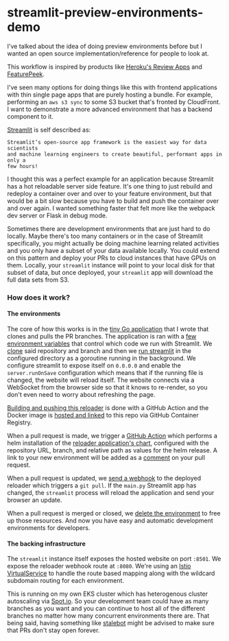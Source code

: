 # streamlit-preview-environments-demo

I've talked about the idea of doing preview environments before but I wanted an
open source implementation/reference for people to look at.

This workflow is inspired by products like [Heroku's Review
Apps](https://devcenter.heroku.com/articles/github-integration-review-apps) and
[FeaturePeek](https://featurepeek.com/).

I've seen many options for doing things like this with frontend applications
with thin single page apps that are purely hosting a bundle. For example,
performing an `aws s3 sync` to some S3 bucket that's fronted by CloudFront. I
want to demonstrate a more advanced environment that has a backend component to
it.

[Streamlit](https://www.streamlit.io/) is self described as:

```
Streamlit’s open-source app framework is the easiest way for data scientists
and machine learning engineers to create beautiful, performant apps in only a
few hours!
```

I thought this was a perfect example for an application because Streamlit has a
hot reloadable server side feature. It's one thing to just rebuild and redeploy
a container over and over to your feature environment, but that would be a bit
slow because you have to build and push the container over and over again. I
wanted something faster that felt more like the webpack dev server or Flask in
debug mode.

Sometimes there are development environments that are just hard to do locally.
Maybe there's too many containers or in the case of Streamlit specifically, you
might actually be doing machine learning related activities and you only have a
subset of your data available locally. You could extend on this pattern and
deploy your PRs to cloud instances that have GPUs on them. Locally, your
`streamlit` instance will point to your local disk for that subset of data, but
once deployed, your `streamlit` app will download the full data sets from S3.

### How does it work?

#### The environments

The core of how this works is in the [tiny Go
application](cmd/reloader/main.go) that I wrote that clones and pulls the PR
branches. The application is ran with a [few environment
variables](https://github.com/abatilo/streamlit-preview-environments-demo/blob/836712b39f5123e6c4a6c36d6593c2a297ac23dd/cmd/reloader/main.go#L17-L22)
that control which code we run with Streamlit. We
[clone](https://github.com/abatilo/streamlit-preview-environments-demo/blob/836712b39f5123e6c4a6c36d6593c2a297ac23dd/cmd/reloader/main.go#L53-L57)
said repository and branch and then we [run
streamlit](https://github.com/abatilo/streamlit-preview-environments-demo/blob/836712b39f5123e6c4a6c36d6593c2a297ac23dd/cmd/reloader/main.go#L90)
in the configured directory as a goroutine running in the background. We
configure streamlit to expose itself on `0.0.0.0` and enable the
`server.runOnSave` configuration which means that if the running file is
changed, the website will reload itself. The website connects via a WebSocket
from the browser side so that it knows to re-render, so you don't even need to
worry about refreshing the page.

[Building and pushing this reloader](./.github/workflows/reloader.yml) is done
with a GitHub Action and the Docker image is [hosted and
linked](https://github.com/users/abatilo/packages/container/package/streamlit-reloader)
to this repo via GitHub Container Registry.

When a pull request is made, we trigger a [GitHub
Action](./.github/workflows/pr_opened.yml) which performs a helm installation
of the [reloader application's chart](./deployments/chart/), configured with
the repository URL, branch, and relative path as values for the helm release. A
link to your new environment will be added as a
[comment](https://github.com/abatilo/streamlit-preview-environments-demo/pull/5#issuecomment-695368161)
on your pull request.

When a pull request is updated, we [send a
webhook](./.github/workflows/pr_updated.yml) to the deployed reloader which
triggers a `git pull`. If the `main.py` Streamlit app has changed, the
`streamlit` process will reload the application and send your browser an
update.

When a pull request is merged or closed, we [delete the
environment](./.github/workflows/pr_closed.yml) to free up those resources. And
now you have easy and automatic development environments for developers.

#### The backing infrastructure

The `streamlit` instance itself exposes the hosted website on port `:8501`. We
expose the reloader webhook route at `:8080`. We're using an [Istio
VirtualService](https://github.com/abatilo/streamlit-preview-environments-demo/blob/836712b39f5123e6c4a6c36d6593c2a297ac23dd/deployments/chart/templates/virtualservice.yaml#L13-L26)
to handle the route based mapping along with the wildcard subdomain routing for
each environment.

This is running on my own EKS cluster which has heterogenous cluster
autoscaling via [Spot.io](https://spot.io/). So your development team could
have as many branches as you want and you can continue to host all of the
different branches no matter how many concurrent environments there are. That
being said, having something like [stalebot](https://github.com/apps/stale)
might be advised to make sure that PRs don't stay open forever.

